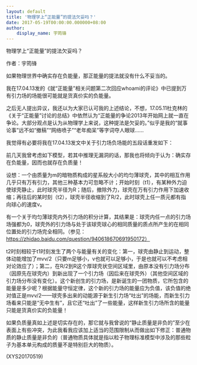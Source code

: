 ```yaml
---
layout: default
title: '物理学上“正能量”的提法欠妥吗？'
date: 2017-05-19T00:00:00.000000+08:00
author:
    display_name: 宇筠锋
---
```


物理学上“正能量”的提法欠妥吗？

作者：宇筠锋

如果物理世界中确实存在负能量，那正能量的提法就没有什么不妥当的。

我在17.04.13发的《就“正能量”相关问题第二次回应whoami的评论》中已提到万有引力场的场能很可能就是货真价实的负能量。

之后无人提出异议，我还以为大家已认可我的上述结论，不想，17.05.11杜克林的《关于“正能量”讨论的总结》中依然认为“正能量的争论2013年开始网上就一直在争论。大部分观点是认为从物理学上来说，这种提法是欠妥的。”似乎是我的“就事论事”远不如“撤稿”“网络喷子”“老年痴呆”等字词夺人眼球……

我觉得有必要将我在17.04.13发文中关于引力场负场能的五段话重发如下：

前几天我曾考虑如下模型，若其中推理无漏洞的话，那我也将倾向于认为：确实存在负能量，因而也就存在负质量！

设想：一个由质量为m的暗物质构成的星系般大小的均匀薄球壳，其中的相互作用几乎只有万有引力，其他三种基本力可忽略不计；开始时刻（t1），有某种外力迫使球壳静止，此时球壳半径为R；随后，撤除外力，球壳在万有引力作用下加速收缩；再往后的某时刻（t2），球壳半径收缩到了R/2，此时球壳上任一质元都有指向球心的速度v。

有一个关于均匀薄球壳内外引力场的积分计算，其结果是：球壳内任一点的引力场场强都为0，球壳外的引力场与处于该球壳球心的相同质量的质点所产生的在相同位置处的引力场完全相同。（参见：https://zhidao.baidu.com/question/940618670691950172）

t2时刻相较于t1时刻发生了两个与能量有关的变化：第一，球壳由静止到运动，整体动能增加了mvv/2（只要m足够小，v也就可以足够小，于是也就可以不考虑相对论效应了）；第二，在R/2到R这个厚球壳状空间区域里，由原本没有引力场分布（因原先在球壳内）到新出现了一个引力场（因后来在球壳外）（其他空间区域的引力场分布没有变化）。这个新创生的引力场，是新诞生的一团物质，它所包含的能量是多少呢？根据能量守恒定律，这个新的引力场的能量应为负值，该负值的绝对值正是mvv/2——球壳多出来的动能源于新生引力场“吐出”的场能，而新生引力场看来只能是“无中生有”，且它还“吐出”了一些能量，这样新生引力场所含的能量只能是货真价实的负能量！

如果负质量真如上述是切实存在的，那它就与我曾说的“静止质量是非负的”至少在表面上有些冲突，为此我看我应该加上适当的范围限制从而做出如下修正：普通物质的静止质量是非负的（普通物质具体就是指以粒子物理标准模型中涉及的那些粒子为基本单元构成的质量不是特别巨大的物质）。

(XYS20170519)

